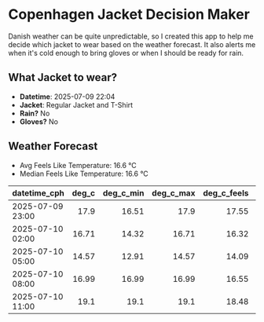 
# Copenhagen Jacket Decision Maker

Danish weather can be quite unpredictable, so I created this app to help me decide which jacket to wear based on the weather forecast. 
It also alerts me when it's cold enough to bring gloves or when I should be ready for rain.

## What Jacket to wear?

- **Datetime**: 2025-07-09 22:04
- **Jacket**: Regular Jacket and T-Shirt
- **Rain?** No
- **Gloves?** No

## Weather Forecast
- Avg Feels Like Temperature: 16.6 °C
- Median Feels Like Temperature: 16.6 °C

| datetime_cph     |   deg_c |   deg_c_min |   deg_c_max |   deg_c_feels | weather   | wind   | rain   |
|:-----------------|--------:|------------:|------------:|--------------:|:----------|:-------|:-------|
| 2025-07-09 23:00 |   17.9  |       16.51 |       17.9  |         17.55 | Clouds    | Low    | None   |
| 2025-07-10 02:00 |   16.71 |       14.32 |       16.71 |         16.32 | Clouds    | Low    | None   |
| 2025-07-10 05:00 |   14.57 |       12.91 |       14.57 |         14.09 | Clouds    | Low    | None   |
| 2025-07-10 08:00 |   16.99 |       16.99 |       16.99 |         16.55 | Clouds    | Low    | None   |
| 2025-07-10 11:00 |   19.1  |       19.1  |       19.1  |         18.48 | Clear     | Low    | None   |
        